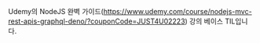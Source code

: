 Udemy의 NodeJS 완벽 가이드(https://www.udemy.com/course/nodejs-mvc-rest-apis-graphql-deno/?couponCode=JUST4U02223) 강의 베이스 TIL입니다.

